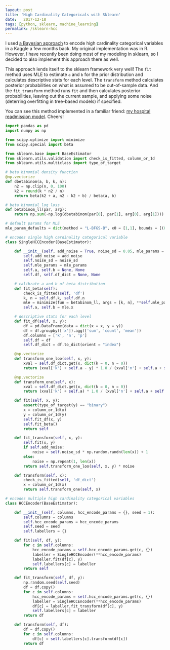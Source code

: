 ```yaml
---
layout: post
title: 'High Cardinality Categoricals with Sklearn'
date:   2017-12-18
tags: [python, sklearn, machine_learning]
permalink: /sklearn-hcc
---
```


I used [a Bayesian approach](/kaggle-renthop) to encode high cardinality categorical variables in a Kaggle a few months back.  My original implementation was in R.  However, I have recently been doing most of my modeling in sklearn, so I decided to also implement this approach there as well.

This approach lends itself to the sklearn framework very well!  The `fit` method uses MLE to estimate `a` and `b` for the prior distribution and calculates descriptive stats for each level.  The `transform` method calculates posterior probabilities on what is assumed to be out-of-sample data.  And the `fit_transform` method runs `fit` and then calculates posterior probabilities, leaving out the current sample, and applying some noise (deterring overfitting in tree-based models) if specified.

You can see this method implemented in a familiar friend: [my hospital readmission model](https://github.com/donaldrauscher/hospital-readmissions/blob/master/model.py).  Cheers!

``` python
import pandas as pd
import numpy as np

from scipy.optimize import minimize
from scipy.special import beta

from sklearn.base import BaseEstimator
from sklearn.utils.validation import check_is_fitted, column_or_1d
from sklearn.utils.multiclass import type_of_target

# beta binomial density function
@np.vectorize
def dbetabinom(a, b, k, n):
    n2 = np.clip(n, 0, 100)
    k2 = round(k * n2 / n)
    return beta(k2 + a, n2 - k2 + b) / beta(a, b)

# beta binomial log loss
def betabinom_ll(par, arg):
    return np.sum(-np.log(dbetabinom(par[0], par[1], arg[0], arg[1])))

# default params for MLE
mle_param_defaults = dict(method = "L-BFGS-B", x0 = [1,1], bounds = [(0.5, 500), (0.5, 500)])

# encodes single high cardinality categorical variable
class SingleHCCEncoder(BaseEstimator):

    def __init__(self, add_noise = True, noise_sd = 0.05, mle_params = mle_param_defaults):
        self.add_noise = add_noise
        self.noise_sd = noise_sd
        self.mle_params = mle_params
        self.a, self.b = None, None
        self.df, self.df_dict = None, None

    # calibrate a and b of beta distribution
    def fit_beta(self):
        check_is_fitted(self, 'df')
        k, n = self.df.k, self.df.n
        mle = minimize(fun = betabinom_ll, args = [k, n], **self.mle_params)
        self.a, self.b = mle.x

    # descriptive stats for each level
    def fit_df(self, x, y):
        df = pd.DataFrame(data = dict(x = x, y = y))
        df = df.groupby(['x']).agg(['sum', 'count', 'mean'])
        df.columns = ['k', 'n', 'p']
        self.df = df
        self.df_dict = df.to_dict(orient = "index")

    @np.vectorize
    def transform_one_loo(self, x, y):
        xval = self.df_dict.get(x, dict(k = 0, n = 0))
        return (xval['k'] + self.a - y) * 1.0 / (xval['n'] + self.a + self.b - 1)

    @np.vectorize
    def transform_one(self, x):
        xval = self.df_dict.get(x, dict(k = 0, n = 0))
        return (xval['k'] + self.a) * 1.0 / (xval['n'] + self.a + self.b)

    def fit(self, x, y):
        assert(type_of_target(y) == "binary")
        x = column_or_1d(x)
        y = column_or_1d(y)
        self.fit_df(x, y)
        self.fit_beta()
        return self

    def fit_transform(self, x, y):
        self.fit(x, y)
        if self.add_noise:
            noise = self.noise_sd * np.random.randn(len(x)) + 1
        else:
            noise = np.repeat(1, len(x))
        return self.transform_one_loo(self, x, y) * noise

    def transform(self, x):
        check_is_fitted(self, 'df_dict')
        x = column_or_1d(x)
        return self.transform_one(self, x)

# encodes multiple high cardinality categorical variables
class HCCEncoder(BaseEstimator):

    def __init__(self, columns, hcc_encode_params = {}, seed = 1):
        self.columns = columns
        self.hcc_encode_params = hcc_encode_params
        self.seed = seed
        self.labellers = {}

    def fit(self, df, y):
        for c in self.columns:
            hcc_encode_params = self.hcc_encode_params.get(c, {})
            labeller = SingleHCCEncoder(**hcc_encode_params)
            labeller.fit(df[c], y)
            self.labellers[c] = labeller
        return self

    def fit_transform(self, df, y):
        np.random.seed(self.seed)
        df = df.copy()
        for c in self.columns:
            hcc_encode_params = self.hcc_encode_params.get(c, {})
            labeller = SingleHCCEncoder(**hcc_encode_params)
            df[c] = labeller.fit_transform(df[c], y)
            self.labellers[c] = labeller
        return df

    def transform(self, df):
        df = df.copy()
        for c in self.columns:
            df[c] = self.labellers[c].transform(df[c])
        return df
```
